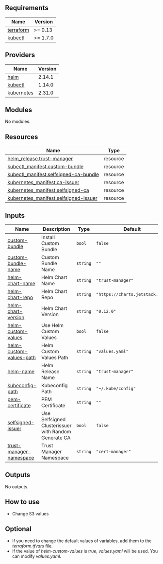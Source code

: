 <!-- BEGIN_TF_DOCS -->
## Requirements

| Name | Version |
|------|---------|
| <a name="requirement_terraform"></a> [terraform](#requirement\_terraform) | >= 0.13 |
| <a name="requirement_kubectl"></a> [kubectl](#requirement\_kubectl) | >= 1.7.0 |

## Providers

| Name | Version |
|------|---------|
| <a name="provider_helm"></a> [helm](#provider\_helm) | 2.14.1 |
| <a name="provider_kubectl"></a> [kubectl](#provider\_kubectl) | 1.14.0 |
| <a name="provider_kubernetes"></a> [kubernetes](#provider\_kubernetes) | 2.31.0 |

## Modules

No modules.

## Resources

| Name | Type |
|------|------|
| [helm_release.trust-manager](https://registry.terraform.io/providers/hashicorp/helm/latest/docs/resources/release) | resource |
| [kubectl_manifest.custom-bundle](https://registry.terraform.io/providers/gavinbunney/kubectl/latest/docs/resources/manifest) | resource |
| [kubectl_manifest.selfsigned-ca-bundle](https://registry.terraform.io/providers/gavinbunney/kubectl/latest/docs/resources/manifest) | resource |
| [kubernetes_manifest.ca-issuer](https://registry.terraform.io/providers/hashicorp/kubernetes/latest/docs/resources/manifest) | resource |
| [kubernetes_manifest.selfsigned-ca](https://registry.terraform.io/providers/hashicorp/kubernetes/latest/docs/resources/manifest) | resource |
| [kubernetes_manifest.selfsigned-issuer](https://registry.terraform.io/providers/hashicorp/kubernetes/latest/docs/resources/manifest) | resource |

## Inputs

| Name | Description | Type | Default | Required |
|------|-------------|------|---------|:--------:|
| <a name="input_custom-bundle"></a> [custom-bundle](#input\_custom-bundle) | Install Custom Bundle | `bool` | `false` | no |
| <a name="input_custom-bundle-name"></a> [custom-bundle-name](#input\_custom-bundle-name) | Custom Bundle Name | `string` | `""` | no |
| <a name="input_helm-chart-name"></a> [helm-chart-name](#input\_helm-chart-name) | Helm Chart Name | `string` | `"trust-manager"` | no |
| <a name="input_helm-chart-repo"></a> [helm-chart-repo](#input\_helm-chart-repo) | Helm Chart Repo | `string` | `"https://charts.jetstack.io/"` | no |
| <a name="input_helm-chart-version"></a> [helm-chart-version](#input\_helm-chart-version) | Helm Chart Version | `string` | `"0.12.0"` | no |
| <a name="input_helm-custom-values"></a> [helm-custom-values](#input\_helm-custom-values) | Use Helm Custom Values | `bool` | `false` | no |
| <a name="input_helm-custom-values-path"></a> [helm-custom-values-path](#input\_helm-custom-values-path) | Helm Custom Values Path | `string` | `"values.yaml"` | no |
| <a name="input_helm-name"></a> [helm-name](#input\_helm-name) | Helm Release Name | `string` | `"trust-manager"` | no |
| <a name="input_kubeconfig-path"></a> [kubeconfig-path](#input\_kubeconfig-path) | Kubeconfig Path | `string` | `"~/.kube/config"` | no |
| <a name="input_pem-certificate"></a> [pem-certificate](#input\_pem-certificate) | PEM Certificate | `string` | `""` | no |
| <a name="input_selfsigned-issuer"></a> [selfsigned-issuer](#input\_selfsigned-issuer) | Use Selfsigned Clusterissuer with Random Generate CA | `bool` | `false` | no |
| <a name="input_trust-manager-namespace"></a> [trust-manager-namespace](#input\_trust-manager-namespace) | Trust Manager Namespace | `string` | `"cert-manager"` | no |

## Outputs

No outputs.
<!-- END_TF_DOCS -->

## How to use

* Change S3 values 

## Optional 

* If you need to change the default values of variables, add them to the *terraform.tfvars* file.
* If the value of *helm-custom-values* is *true*, *values.yaml* will be used. You can modify *values.yaml*.